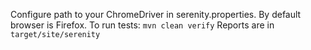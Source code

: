 Configure path to your ChromeDriver in serenity.properties. By default browser is Firefox.
To run tests: `mvn clean verify`
Reports are in `target/site/serenity`